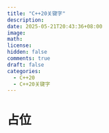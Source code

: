 ```yaml
---
title: "C++20关键字"
description: 
date: 2025-05-21T20:43:36+08:00
image: 
math: 
license: 
hidden: false
comments: true
draft: false
categories:
  - C++20
  - C++20关键字
---
```


# 占位



